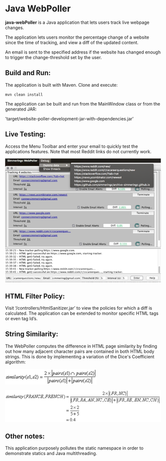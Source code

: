 # Java WebPoller

**java-webPoller** is a Java application that lets users track live webpage changes.

The application lets users monitor the percentage change of a website since the time of tracking, and view a diff of the updated content.

An email is sent to the specified address if the website has changed enough to trigger the change-threshold set by the user.

## Build and Run:

The application is built with Maven. Clone and execute:

```
mvn clean install
```

The application can be built and run from the MainWindow class or from the generated JAR:

'target/website-poller-development-jar-with-dependencies.jar'

## Live Testing:

Access the Menu Toolbar and enter your email to quickly test the applications features. Note that most Reddit links do not currently work.

![debug_menu](readmeImages/debug_menu.png) 

## HTML Filter Policy:

Visit ‘/controllers/HtmlSanitizer.jar’ to view the policies for which a diff is calculated. The application can be extended to monitor specific HTML tags or even tag Id’s.

## String Similarity:

The WebPoller computes the difference in HTML page similarity by finding out how many adjacent character pairs are contained in both HTML body strings. This is done by implementing a variation of the Dice's Coefficient algorithm:

![similarity_algorithm](readmeImages/similarity_algorithm.png)

![similarity_proof](readmeImages/similarity_proof.png)

## Other notes:

This application purposely pollutes the static namespace in order to demonstrate statics and Java multithreading. 

